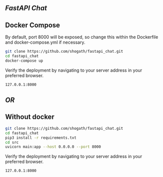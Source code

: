 ## _FastAPI Chat_

## Docker Compose

By default, port 8000 will be exposed, so change this within the
Dockerfile and docker-compose.yml if necessary.

```sh
git clone https://github.com/shogath/fastapi_chat.git
cd fastapi_chat
docker-compose up
```
Verify the deployment by navigating to your server address in
your preferred browser.

```sh
127.0.0.1:8000
```

## _OR_

## Without docker

```sh
git clone https://github.com/shogath/fastapi_chat.git
cd fastapi_chat
pip3 install -r requirements.txt
cd src
uvicorn main:app --host 0.0.0.0 --port 8000
```

Verify the deployment by navigating to your server address in
your preferred browser.

```sh
127.0.0.1:8000
```